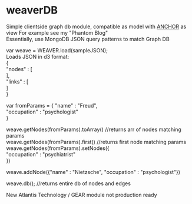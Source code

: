 # weaverDB
Simple clientside graph db module, compatible as model with <a href="https://github.com/DubiousTunic/ANCHOR-router">ANCHOR</a> as view
For example see my "Phantom Blog"    
Essentially, use MongoDB JSON query patterns to match Graph DB 

var weave = WEAVER.load(sampleJSON);   
Loads JSON in d3 format:  
  {  
    "nodes" : [  
     ],  
     "links" : [  
     ]  
  }  
  
var fromParams = {
  "name" : "Freud",  
  "occupation" : "psychologist"  
}  
  
  
weave.getNodes(fromParams).toArray() //returns arr of nodes matching params  
weave.getNodes(fromParams).first() //returns first node matching params  
weave.getNodes(fromParams).setNodes({  
  "occupation" : "psychiatrist"  
})  
  
weave.addNode({"name" : "Nietzsche", "occupation" : "psychologist"})  
  
weave.db(); //returns entire db of nodes and edges  
  
New Atlantis Technology / GEAR module not production ready
